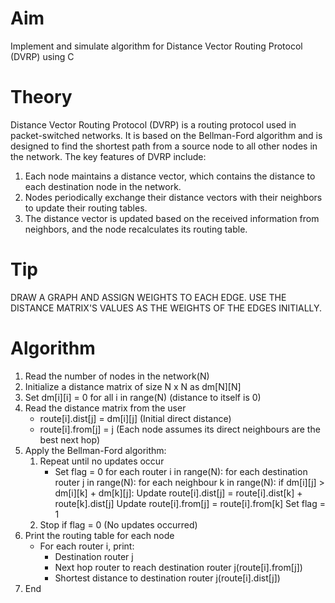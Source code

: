 # Aim
Implement and simulate algorithm for Distance Vector Routing Protocol (DVRP) using C

# Theory
Distance Vector Routing Protocol (DVRP) is a routing protocol used in packet-switched networks. It is based on the Bellman-Ford algorithm and is designed to find the shortest path from a source node to all other nodes in the network. The key features of DVRP include:
1. Each node maintains a distance vector, which contains the distance to each destination node in the network.
2. Nodes periodically exchange their distance vectors with their neighbors to update their routing tables.
3. The distance vector is updated based on the received information from neighbors, and the node recalculates its routing table.

# Tip
DRAW A GRAPH AND ASSIGN WEIGHTS TO EACH EDGE. USE THE DISTANCE MATRIX'S VALUES AS THE WEIGHTS OF THE EDGES INITIALLY.

# Algorithm
1. Read the number of nodes in the network(N)
2. Initialize a distance matrix of size N x N as dm[N][N]
3. Set dm[i][i] = 0 for all i in range(N) (distance to itself is 0)
4. Read the distance matrix from the user
    - route[i].dist[j] = dm[i][j] (Initial direct distance)
    - route[i].from[j] = j (Each node assumes its direct neighbours are the best next hop)
5. Apply the Bellman-Ford algorithm:
    1. Repeat until no updates occur
        - Set flag = 0
        for each router i in range(N):
            for each destination router j in range(N):
                for each neighbour k in range(N):
                    if dm[i][j] > dm[i][k] + dm[k][j]:
                        Update route[i].dist[j] = route[i].dist[k] + route[k].dist[j]
                        Update route[i].from[j] = route[i].from[k]
                        Set flag = 1
    2. Stop if flag = 0 (No updates occurred)
6. Print the routing table for each node
    - For each router i, print:
        - Destination router j
        - Next hop router to reach destination router j(route[i].from[j])
        - Shortest distance to destination router j(route[i].dist[j])
7. End
                    